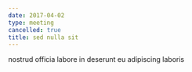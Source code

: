 ```yaml
---
date: 2017-04-02
type: meeting
cancelled: true
title: sed nulla sit
---
```

nostrud officia labore in deserunt eu adipiscing laboris